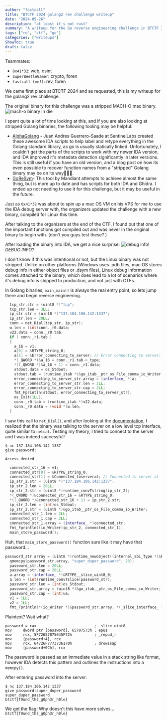 ```yaml
---
author: "fastcall"
title: "BTCTF 2024 golang2 rev challenge writeup"
date: "2024-05-26"
description: "at least it's not rust"
summary: "A writeup for the Go reverse engineering challenge in BTCTF 2024."
tags: ["re", "ctf", "go"]
categories: ["writeups"]
ShowToc: true
draft: false
---
```

Teammates:
- `0x41*32`: web, osint
- `SuperBeetleGamer`: crypto, foren
- `fastcall (me!)`: rev, foren

We came first place at BTCTF 2024 and as requested, this is my writeup for the golang2 rev challenge.

The original binary for this challenge was a stripped MACH-O mac binary. 
![mach-o binary in die](/btctf2024-die.png)

I spent quite a lot of time looking at this, and if you are also looking at stripped Golang binaries, the following tooling may be helpful:

- [AlphaGolang](https://github.com/SentineLabs/AlphaGolang) - Juan Andres Guerrero-Saade at SentinelLabs created these awesome IDA scripts to help label and retype everything in the Golang standard library, as go is usually statically linked. Unfortunately, I couldn't get the parts of the scripts to work with my newer IDA version, and IDA improved it's metadata detection significantly in later versions. This is still useful if you have an old version, and a blog post on how its even possible to recover function names from a "stripped" Golang binary may be on its way👀👀👀.
- [GoReSym](https://github.com/mandiant/GoReSym)- This tool by Mandiant attempts to achieve almost the same thing, but is more up to date and has scripts for both IDA and Ghidra. I ended up not needing to use it for this challenge, but it may be useful in the future.

Just as `0x41*32` was about to spin up a mac OS VM on his VPS for me to use the IDA debug server with, the organizers updated the challenge with a new binary, compiled for Linux this time.

After talking to the organizers at the end of the CTF, I found out that one of the important functions got compiled out and was never in the original binary to begin with. (don't you guys test these? )

After loading the binary into IDA, we get a nice surprise:
![debug info!](/btctf2024-dwarf.png)
*DEBUG INFO?*

I don't know if this was intentional or not, but the Linux binary was not stripped. Unlike on other platforms (Windows uses .pdb files, mac OS stores debug info in either object files or .dsym files), Linux debug information comes attached to the binary, which does lead to a lot of scenarios where it's debug info is shipped to production, and not just with CTFs.

In Golang binaries, `main_main()` is always the real entry point, so lets jump there and begin reverse engineering.

```cpp
  tcp_str.str = (uint8 *)"tcp";
  tcp_str.len = 3LL;
  ip_str.str = (uint8 *)"137.184.106.142:1337";
  ip_str.len = 20LL;
  conn = net_Dial(tcp_str, ip_str);
  w.len = (int)conn._r0.data;
  v22.data = conn._r0.tab;
  if ( conn._r1.tab )
  {
    a_16 = v1;
    a[0] = &RTYPE_string_0;
    a[1] = &Error_connecting_to_server; // Error connecting to server:
    *(_QWORD *)&a_16 = conn._r1.tab->_type;
    *((_QWORD *)&a_16 + 1) = conn._r1.data;
    stdout.data = os_Stdout;
    stdout.tab = (runtime_itab *)&go_itab__ptr_os_File_comma_io_Writer;
    error_connecting_to_server_str.array = (interface_ *)a;
    error_connecting_to_server_str.len = 2LL;
    error_connecting_to_server_str.cap = 2LL;
    fmt_Fprintln(stdout, error_connecting_to_server_str);
    os_Exit(1LL);
    conn._r0.tab = (runtime_itab *)v22.data;
    conn._r0.data = (void *)w.len;
  }
```

I saw this call to `net_Dial()`, and after looking at the [documentation](https://pkg.go.dev/net), I realized that the binary was talking to the server on a low level tcp interface, quite similar to `netcat`. Testing my theory, I tried to connect to the server and I was indeed successful!

```
$ nc 137.184.106.142 1337
give password:

Access denied
```

```cpp
  connected_str_16 = v1;
  connected_str[0] = &RTYPE_string_0;
  connected_str[1] = &Connected_toserverat; // Connected to server at
  ip_str_2.str = (uint8 *)"137.184.106.142:1337";
  ip_str_2.len = 20LL;
  ip_str_2.str = (uint8 *)runtime_convTstring(ip_str_2);
  *(_QWORD *)&connected_str_16 = &RTYPE_string_0;
  *((_QWORD *)&connected_str_16 + 1) = ip_str_2.str;
  ip_str_2.len = (int)os_Stdout;
  ip_str_2.str = (uint8 *)&go_itab__ptr_os_File_comma_io_Writer;
  connected_str_1.len = 2LL;
  connected_str_1.cap = 2LL;
  connected_str_1.array = (interface_ *)connected_str;
  fmt_Fprintln((io_Writer)ip_str_2, connected_str_1);
  main_store_password();
```

Huh, that `main_store_password()` function sure like it may have that password...

```cpp
password_str.array = (uint8 *)runtime_newobject((internal_abi_Type *)&RTYPE__20_uint8);
  qmemcpy(password_str.array, "super_duper_password", 20);
  password_str.len = 20LL;
  password_str.cap = 20LL;
  a.array = (interface_ *)&RTYPE__slice_uint8_0;
  a.len = (int)runtime_convTslice(password_str);
  password_str.len = (int)os_Stdout;
  password_str.array = (uint8 *)&go_itab__ptr_os_File_comma_io_Writer;
  password_str.cap = (int)&a;
  v1 = 1LL;
  v2 = 1LL;
  fmt_Fprintln(*(io_Writer *)&password_str.array, *(_slice_interface_ *)&password_str.cap);
```

Plaintext? Wait what?

```
password = rax                          ; _slice_uint8
mov     dword ptr [password], 65707573h ; epus
mov     rcx, 5F72657075645F72h          ; _repud_r
mov     [password+4], rcx
mov     rcx, 64726F7773736170h          ; drowssap
mov     [password+0Ch], rcx
```

The password is passed as an immediate value in a stack string like format, however IDA detects this pattern and outlines the instructions into a `memcpy()`.

After entering password into the server:

```
$ nc 137.184.106.142 1337
give password:super_duper_password
super_duper_password
btctf{f0und_th3_g0ph3r_h0le}
```

We get the flag! Why doesn't this have more solves...
`btctf{f0und_th3_g0ph3r_h0le}`

